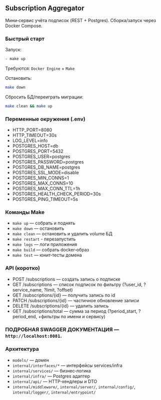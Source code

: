 ## Subscription Aggregator

Мини‑сервис учёта подписок (REST + Postgres). Сборка/запуск через Docker Compose.

### Быстрый старт


Запуск:
```bash
- make up
``` 
Требуются: `Docker Engine` + `Make`

Остановить: 
```bash
make down
```  

Сбросить БД/переиграть миграции: 
```bash
make clean && make up
```

### Переменные окружения (.env)

- HTTP_PORT=8080
- HTTP_TIMEOUT=30s
- LOG_LEVEL=info
- POSTGRES_HOST=db
- POSTGRES_PORT=5432
- POSTGRES_USER=postgres
- POSTGRES_PASSWORD=postgres
- POSTGRES_DB_NAME=postgres
- POSTGRES_SSL_MODE=disable
- POSTGRES_MIN_CONNS=1
- POSTGRES_MAX_CONNS=10
- POSTGRES_MAX_CONN_TTL=1h
- POSTGRES_HEALTH_CHECK_PERIOD=30s
- POSTGRES_PING_TIMEOUT=5s

### Команды Make

- `make up` — собрать и поднять
- `make down` — остановить
- `make clean` — остановить и удалить volume БД
- `make restart` - перезапустить
- `make logs` — логи приложения
- `make build` — собрать docker‑образ
- `make test` — юнит‑тесты домена

### API (коротко)

- POST /subscriptions — создать запись о подписке
- GET /subscriptions — список подписок по фильтру (?user_id, ?service_name, ?limit, ?offset)
- GET /subscriptions/{id} — получить запись по id
- PATCH /subscriptions/{id} — частичное обновление записи
- DELETE /subscriptions/{id} — удалить запись
- GET /subscriptions/total — сумма за период (?period_start, ?period_end, +фильтры по имени и сервису)
  
  
### ПОДРОБНАЯ SWAGGER ДОКУМЕНТАЦИЯ — `http://localhost:8081`.

### Архитектура

- `models/` — домен
- `internal/interfaces/*` — интерфейсы services/infra
- `internal/services/` — бизнес‑логика
- `internal/infra/` — Postgres адаптер
- `internal/api/` — HTTP‑хендлеры и DTO
- `internal/middleware/`, `internal/server/`, `internal/config/`, `internal/logger/`, `internal/entrypoint/`
